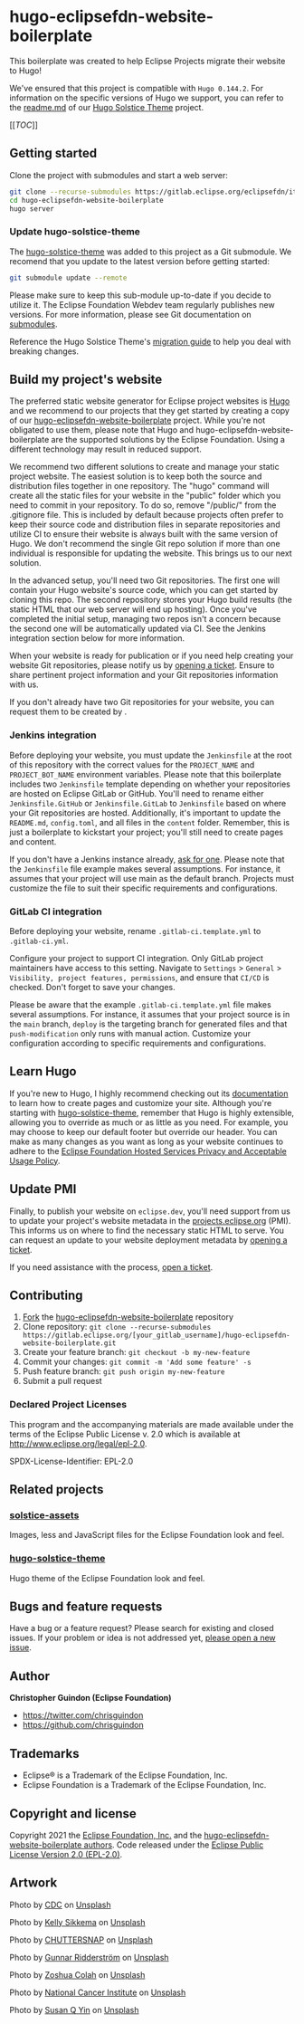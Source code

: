 # hugo-eclipsefdn-website-boilerplate

This boilerplate was created to help Eclipse Projects migrate their website to Hugo!

We've ensured that this project is compatible with `Hugo 0.144.2`. For information on the specific versions of Hugo we support, you can refer to the [readme.md](https://gitlab.eclipse.org/eclipsefdn/it/webdev/hugo-solstice-theme#getting-started) of our [Hugo Solstice Theme](https://gitlab.eclipse.org/eclipsefdn/it/webdev/hugo-solstice-theme) project.

[[_TOC_]]

## Getting started

Clone the project with submodules and start a web server:

```bash
git clone --recurse-submodules https://gitlab.eclipse.org/eclipsefdn/it/webdev/hugo-eclipsefdn-website-boilerplate.git
cd hugo-eclipsefdn-website-boilerplate
hugo server
```

### Update hugo-solstice-theme

The [hugo-solstice-theme](https://gitlab.eclipse.org/eclipsefdn/it/webdev/hugo-solstice-theme) was added to this project as a Git submodule. We recomend that you update to the latest version before getting started:

```bash
git submodule update --remote
```

Please make sure to keep this sub-module up-to-date if you decide to utilize it. The Eclipse Foundation Webdev team regularly publishes new versions. For more information, please see Git documentation on [submodules](https://git-scm.com/book/en/v2/Git-Tools-Submodules).

Reference the Hugo Solstice Theme's [migration guide](https://gitlab.eclipse.org/eclipsefdn/it/webdev/hugo-solstice-theme/-/wikis/Migration-Guide) 
to help you deal with breaking changes.

## Build my project's website

The preferred static website generator for Eclipse project websites is [Hugo](https://gohugo.io/) and we recommend to our projects that they get started by creating a copy of our [hugo-eclipsefdn-website-boilerplate](https://gitlab.eclipse.org/eclipsefdn/it/webdev/hugo-eclipsefdn-website-boilerplate) project. While you're not obligated to use them, please note that Hugo and hugo-eclipsefdn-website-boilerplate are the supported solutions by the Eclipse Foundation. Using a different technology may result in reduced support.

We recommend two different solutions to create and manage your static project website. The easiest solution is to keep both the source and distribution files together in one repository. The "hugo" command will create all the static files for your website in the "public" folder which you need to commit in your repository. To do so, remove "/public/" from the .gitignore file. This is included by default because projects often prefer to keep their source code and distribution files in separate repositories and utilize CI to ensure their website is always built with the same version of Hugo. We don't recommend the single Git repo solution if more than one individual is responsible for updating the website. This brings us to our next solution.

In the advanced setup, you'll need two Git repositories. The first one will contain your Hugo website's source code, which you can get started by cloning this repo. The second repository stores your Hugo build results (the static HTML that our web server will end up hosting). Once you've completed the initial setup, managing two repos isn't a concern because the second one will be automatically updated via CI. See the Jenkins integration section below for more information.

When your website is ready for publication or if you need help creating your website Git repositories, please notify us by [opening a ticket](https://gitlab.eclipse.org/eclipsefdn/helpdesk/-/issues/new?issuable_template=project-website). Ensure to share pertinent project information and your Git repositories information with us.

If you don't already have two Git repositories for your website, you can request them to be created by .

### Jenkins integration

Before deploying your website, you must update the `Jenkinsfile` at the root of this repository with the correct values for the `PROJECT_NAME` and `PROJECT_BOT_NAME` environment variables. Please note that this boilerplate includes two `Jenkinsfile` template depending on whether your repositories are hosted on Eclipse GitLab or GitHub. You'll need to rename either `Jenkinsfile.GitHub` or `Jenkinsfile.GitLab` to `Jenkinsfile` based on where your Git repositories are hosted.  Additionally, it's important to update the `README.md`, `config.toml`, and all files in the `content` folder. Remember, this is just a boilerplate to kickstart your project; you'll still need to create pages and content.

If you don't have a Jenkins instance already, [ask for one](https://wiki.eclipse.org/CBI#Requesting_a_JIPP_instance).
Please note that the `Jenkinsfile` file example makes several assumptions. For instance, it assumes that your project will use main as the default branch. Projects must customize the file to suit their specific requirements and configurations.

### GitLab CI integration

Before deploying your website, rename `.gitlab-ci.template.yml` to `.gitlab-ci.yml`.

Configure your project to support CI integration. Only GitLab project maintainers have access to this setting. Navigate to `Settings` > `General` > `Visibility, project features, permissions`, and ensure that `CI/CD` is checked. Don't forget to save your changes.

Please be aware that the example `.gitlab-ci.template.yml` file makes several assumptions. For instance, it assumes that your project source is in the `main` branch, `deploy` is the targeting branch for generated files and that `push-modification` only runs with manual action. Customize your configuration according to specific requirements and configurations.

## Learn Hugo

If you're new to Hugo, I highly recommend checking out its [documentation](https://gohugo.io/documentation/) to learn how to create pages and customize your site. Although you're starting with [hugo-solstice-theme](https://gitlab.eclipse.org/eclipsefdn/it/webdev/hugo-solstice-theme), remember that Hugo is highly extensible, allowing you to override as much or as little as you need. For example, you may choose to keep our default footer but override our header. You can make as many changes as you want as long as your website continues to adhere to the [Eclipse Foundation Hosted Services Privacy and Acceptable Usage Policy](https://www.eclipse.org/org/documents/eclipse-foundation-hosted-services-privacy-and-acceptable-usage-policy.pdf).

## Update PMI

Finally, to publish your website on `eclipse.dev`, you'll need support from us to update your project's website metadata in the [projects.eclipse.org](https://projects.eclipse.org/) (PMI). This informs us on where to find the necessary static HTML to serve. You can request an update to your website deployment metadata by [opening a ticket](https://gitlab.eclipse.org/eclipsefdn/helpdesk/-/issues/new?issuable_template=project-website).

If you need assistance with the process, [open a ticket](https://gitlab.eclipse.org/eclipsefdn/helpdesk/-/issues/new?issuable_template=project-website).

## Contributing

1. [Fork](https://docs.gitlab.com/ee/user/project/repository/forking_workflow.html) the [hugo-eclipsefdn-website-boilerplate](https://gitlab.eclipse.org/eclipsefdn/it/webdev/hugo-eclipsefdn-website-boilerplate) repository
2. Clone repository: `git clone --recurse-submodules https://gitlab.eclipse.org/[your_gitlab_username]/hugo-eclipsefdn-website-boilerplate.git`
3. Create your feature branch: `git checkout -b my-new-feature`
4. Commit your changes: `git commit -m 'Add some feature' -s`
5. Push feature branch: `git push origin my-new-feature`
6. Submit a pull request

### Declared Project Licenses

This program and the accompanying materials are made available under the terms
of the Eclipse Public License v. 2.0 which is available at
http://www.eclipse.org/legal/epl-2.0.

SPDX-License-Identifier: EPL-2.0

## Related projects

### [solstice-assets](https://gitlab.eclipse.org/eclipsefdn/it/webdev/solstice-assets)

Images, less and JavaScript files for the Eclipse Foundation look and feel.

### [hugo-solstice-theme](https://gitlab.eclipse.org/eclipsefdn/it/webdev/hugo-solstice-theme)

Hugo theme of the Eclipse Foundation look and feel.

## Bugs and feature requests

Have a bug or a feature request? Please search for existing and closed issues. If your problem or idea is not addressed yet, [please open a new issue](https://gitlab.eclipse.org/eclipsefdn/helpdesk/-/issues/new).

## Author

**Christopher Guindon (Eclipse Foundation)**

- <https://twitter.com/chrisguindon>
- <https://github.com/chrisguindon>

## Trademarks

* Eclipse® is a Trademark of the Eclipse Foundation, Inc.
* Eclipse Foundation is a Trademark of the Eclipse Foundation, Inc.

## Copyright and license

Copyright 2021 the [Eclipse Foundation, Inc.](https://www.eclipse.org) and the [hugo-eclipsefdn-website-boilerplate authors](https://gitlab.eclipse.org/eclipsefdn/it/webdev/hugo-eclipsefdn-website-boilerplate/-/graphs/main). Code released under the [Eclipse Public License Version 2.0 (EPL-2.0)](https://gitlab.eclipse.org/eclipsefdn/it/webdev/hugo-eclipsefdn-website-boilerplate/-/blob/main/LICENSE).

## Artwork

Photo by <a href="https://unsplash.com/@cdc?utm_content=creditCopyText&utm_medium=referral&utm_source=unsplash">CDC</a> on <a href="https://unsplash.com/photos/boy-in-green-sweater-writing-on-white-paper-GDokEYnOfnE?utm_content=creditCopyText&utm_medium=referral&utm_source=unsplash">Unsplash</a>

Photo by <a href="https://unsplash.com/@kellysikkema?utm_content=creditCopyText&utm_medium=referral&utm_source=unsplash">Kelly Sikkema</a> on <a href="https://unsplash.com/photos/white-printed-paper-8DEDp6S93Po?utm_content=creditCopyText&utm_medium=referral&utm_source=unsplash">Unsplash</a>

Photo by <a href="https://unsplash.com/@chuttersnap?utm_content=creditCopyText&utm_medium=referral&utm_source=unsplash">CHUTTERSNAP</a> on <a href="https://unsplash.com/photos/books-on-shelf-NELuniToBt4?utm_content=creditCopyText&utm_medium=referral&utm_source=unsplash">Unsplash</a>

Photo by <a href="https://unsplash.com/@gunnarridder?utm_content=creditCopyText&utm_medium=referral&utm_source=unsplash">Gunnar Ridderström</a> on <a href="https://unsplash.com/photos/brown-wooden-building-with-white-and-black-table-and-chairs-WRjj7jjL_80?utm_content=creditCopyText&utm_medium=referral&utm_source=unsplash">Unsplash</a>


Photo by <a href="https://unsplash.com/@zoshuacolah?utm_content=creditCopyText&utm_medium=referral&utm_source=unsplash">Zoshua Colah</a> on <a href="https://unsplash.com/photos/student-studies-at-a-library-with-books-klbApl9mxr0?utm_content=creditCopyText&utm_medium=referral&utm_source=unsplash">Unsplash</a>

Photo by <a href="https://unsplash.com/@nci?utm_content=creditCopyText&utm_medium=referral&utm_source=unsplash">National Cancer Institute</a> on <a href="https://unsplash.com/photos/woman-standing-infront-of-computer-9aaOSvWEBTw?utm_content=creditCopyText&utm_medium=referral&utm_source=unsplash">Unsplash</a>

Photo by <a href="https://unsplash.com/@syinq?utm_content=creditCopyText&utm_medium=referral&utm_source=unsplash">Susan Q Yin</a> on <a href="https://unsplash.com/photos/books-on-brown-wooden-shelf-2JIvboGLeho?utm_content=creditCopyText&utm_medium=referral&utm_source=unsplash">Unsplash</a>
